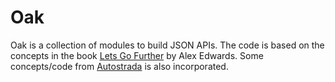 # Oak

Oak is a collection of modules to build JSON APIs. The code is based on the concepts in the
book [Lets Go Further](https://lets-go-further.alexedwards.net/) by Alex Edwards. Some concepts/code
from [Autostrada](https://autostrada.dev/) is also incorporated.
